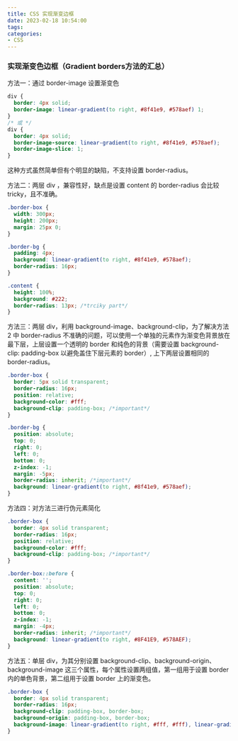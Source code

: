 ```yaml
---
title: CSS 实现渐变边框
date: 2023-02-18 10:54:00
tags:
categories:
- CSS
---
```



### 实现渐变色边框（Gradient borders方法的汇总）

方法一：通过 border-image 设置渐变色
```css
div {
  border: 4px solid;
  border-image: linear-gradient(to right, #8f41e9, #578aef) 1;
}
/* 或 */
div {
  border: 4px solid;
  border-image-source: linear-gradient(to right, #8f41e9, #578aef);
  border-image-slice: 1;
}
```
这种方式虽然简单但有个明显的缺陷，不支持设置 border-radius。

方法二：两层 div ，兼容性好，缺点是设置 content 的 border-radius 会比较 tricky，且不准确。
```css
.border-box {
  width: 300px;
  height: 200px;
  margin: 25px 0;
}

.border-bg {
  padding: 4px;
  background: linear-gradient(to right, #8f41e9, #578aef);
  border-radius: 16px;
}

.content {
  height: 100%;
  background: #222;
  border-radius: 13px; /*trciky part*/
}
```

方法三：两层 div，利用 background-image、background-clip，为了解决方法 2 中 border-radius 不准确的问题，可以使用一个单独的元素作为渐变色背景放在最下层，上层设置一个透明的 border 和纯色的背景（需要设置 background-clip: padding-box 以避免盖住下层元素的 border）, 上下两层设置相同的 border-radius。
```css
.border-box {
  border: 5px solid transparent;
  border-radius: 16px;
  position: relative;
  background-color: #fff;
  background-clip: padding-box; /*important*/
}

.border-bg {
  position: absolute;
  top: 0;
  right: 0;
  left: 0;
  bottom: 0;
  z-index: -1;
  margin: -5px;
  border-radius: inherit; /*important*/ 
  background: linear-gradient(to right, #8f41e9, #578aef);
}
```

方法四：对方法三进行伪元素简化
```css
.border-box {
  border: 4px solid transparent;
  border-radius: 16px;
  position: relative;
  background-color: #fff;
  background-clip: padding-box; /*important*/
}

.border-box::before {
  content: '';
  position: absolute;
  top: 0;
  right: 0;
  left: 0;
  bottom: 0;
  z-index: -1;
  margin: -4px;
  border-radius: inherit; /*important*/
  background: linear-gradient(to right, #8F41E9, #578AEF);
}
```

方法五：单层 div，为其分别设置 background-clip、background-origin、background-image 这三个属性，每个属性设置两组值，第一组用于设置 border 内的单色背景，第二组用于设置 border 上的渐变色。
```css
.border-box {
  border: 4px solid transparent;
  border-radius: 16px;
  background-clip: padding-box, border-box;
  background-origin: padding-box, border-box;
  background-image: linear-gradient(to right, #fff, #fff), linear-gradient(to right, #8F41E9, #578AEF);
}
```
